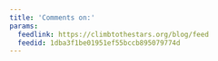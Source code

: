 ```yaml
---
title: 'Comments on:'
params:
  feedlink: https://climbtothestars.org/blog/feed
  feedid: 1dba3f1be01951ef55bccb895079774d
---
```

